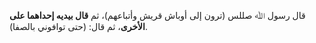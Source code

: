 قال رسول ﷲ صللس (ترون إلى أوباش قريش وأتباعهم)، ثم **قال بيديه إحداهما على الأخرى**، ثم قال: (حتى توافوني بالصفا).